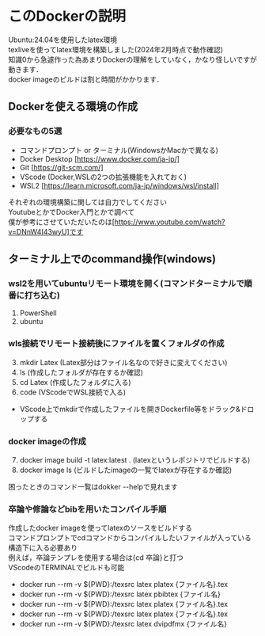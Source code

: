 # このDockerの説明
Ubuntu:24.04を使用したlatex環境\
texliveを使ってlatex環境を構築しました(2024年2月時点で動作確認)\
知識0から急遽作った為あまりDockerの理解をしていなく，かなり怪しいですが動きます．\
docker imageのビルドは割と時間がかかります．

## Dockerを使える環境の作成
### 必要なもの5選
- コマンドプロンプト or ターミナル(WindowsかMacかで異なる)
- Docker Desktop [https://www.docker.com/ja-jp/]
- Git [https://git-scm.com/]
- VScode (Docker,WSLの2つの拡張機能を入れておく)
- WSL2 [https://learn.microsoft.com/ja-jp/windows/wsl/install]

それぞれの環境構築に関しては自力でしてください\
YoutubeとかでDocker入門とかで調べて\
僕が参考にさせていただいたのは[https://www.youtube.com/watch?v=DNnW4I43wyU]です

## ターミナル上でのcommand操作(windows)
### wsl2を用いてubuntuリモート環境を開く(コマンドターミナルで順番に打ち込む)
1. PowerShell
2. ubuntu
### wls接続でリモート接続後にファイルを置くフォルダの作成
3. mkdir Latex (Latex部分はファイル名なので好きに変えてください)
4. ls (作成したフォルダが存在するか確認)
5. cd Latex (作成したフォルダに入る)
6. code (VScodeでWSL接続で入る)
- VScode上でmkdirで作成したファイルを開きDockerfile等をドラック&ドロップする
### docker imageの作成
7. docker image build -t latex:latest . (latexというレポジトリでビルドする)
8. docker image ls (ビルドしたimageの一覧でlatexが存在するか確認)

困ったときのコマンド一覧はdokker --helpで見れます
### 卒論や修論などbibを用いたコンパイル手順
作成したdocker imageを使ってlatexのソースをビルドする\
コマンドプロンプトでcdコマンドからコンパイルしたいファイルが入っている構造下に入る必要あり\
例えば，卒論テンプレを使用する場合は{cd 卒論}と打つ\
VScodeのTERMINALでビルドも可能
- docker run --rm -v ${PWD}:/texsrc latex platex {ファイル名}.tex
- docker run --rm -v ${PWD}:/texsrc latex pbibtex {ファイル名}
- docker run --rm -v ${PWD}:/texsrc latex platex {ファイル名}.tex
- docker run --rm -v ${PWD}:/texsrc latex platex {ファイル名}.tex
- docker run --rm -v ${PWD}:/texsrc latex dvipdfmx {ファイル名}
